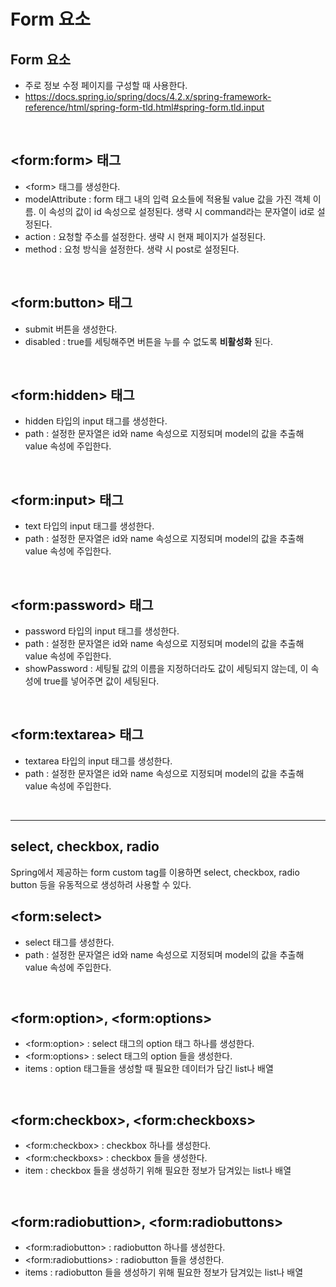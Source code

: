 # Form 요소

## Form 요소

- 주로 정보 수정 페이지를 구성할 때 사용한다.
- https://docs.spring.io/spring/docs/4.2.x/spring-framework-reference/html/spring-form-tld.html#spring-form.tld.input

<br>

## \<form:form> 태그

- \<form> 태그를 생성한다.
- modelAttribute : form 태그 내의 입력 요소들에 적용될 value 값을 가진 객체 이름. 이 속성의 값이 id 속성으로 설정된다. 생략 시 command라는 문자열이 id로 설정된다.
- action : 요청할 주소를 설정한다. 생략 시 현재 페이지가 설정된다.
- method : 요청 방식을 설정한다. 생략 시 post로 설정된다.

<br>

## \<form:button> 태그

- submit 버튼을 생성한다.
- disabled : true를 세팅해주면 버튼을 누를 수 없도록 **비활성화** 된다.

<br>

## \<form:hidden> 태그

- hidden 타입의 input 태그를 생성한다.
- path : 설정한 문자열은 id와 name 속성으로 지정되며 model의 값을 추출해 value 속성에 주입한다.

<br>

## \<form:input> 태그

- text 타입의 input 태그를 생성한다.
- path : 설정한 문자열은 id와 name 속성으로 지정되며 model의 값을 추출해 value 속성에 주입한다.

<br>

## \<form:password> 태그

- password 타입의 input 태그를 생성한다.
- path : 설정한 문자열은 id와 name 속성으로 지정되며 model의 값을 추출해 value 속성에 주입한다.
- showPassword : 세팅될 값의 이름을 지정하더라도 값이 세팅되지 않는데, 이 속성에 true를 넣어주면 값이 세팅된다.

<br>

## \<form:textarea> 태그

- textarea 타입의 input 태그를 생성한다.
- path : 설정한 문자열은 id와 name 속성으로 지정되며 model의 값을 추출해 value 속성에 주입한다.

<br>

------

## select, checkbox, radio

Spring에서 제공하는 form custom tag를 이용하면 select, checkbox, radio button 등을 유동적으로 생성하려 사용할 수 있다.

## \<form:select>

- select 태그를 생성한다.
- path : 설정한 문자열은 id와 name 속성으로 지정되며 model의 값을 추출해 value 속성에 주입한다.

<br>

## \<form:option>, \<form:options>

- \<form:option> : select 태그의 option 태그 하나를 생성한다.
- \<form:options> : select 태그의 option 들을 생성한다.
- items : option 태그들을 생성할 때 필요한 데이터가 담긴 list나 배열

<br>

## \<form:checkbox>, \<form:checkboxs>

- \<form:checkbox>  : checkbox 하나를 생성한다.
- \<form:checkboxs> : checkbox 들을 생성한다.
- item : checkbox 들을 생성하기 위해 필요한 정보가 담겨있는 list나 배열

<br>

## \<form:radiobuttion>, \<form:radiobuttons>

- \<form:radiobutton> : radiobutton 하나를 생성한다.
- \<form:radiobuttions> : radiobutton 들을 생성한다.
- items : radiobutton 들을 생성하기 위해 필요한 정보가 담겨있는 list나 배열